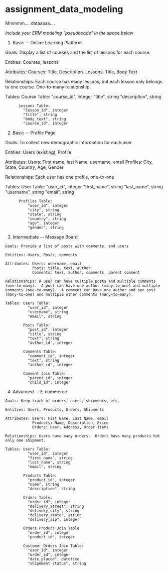 # assignment_data_modeling
Mmmmm.... dataaaaa....

*Include your ERM modeling "pseudocode" in the space below*

1. Basic -- Online Learning Platform

  Goals: Display a list of courses and the list of lessons for each course.

  Entities: Courses, lessons

  Attributes: Courses: Title, Description.
              Lessons: Title, Body Text

  Relationships: Each course has many lessons, but each lesson only belongs to one course.  One-to-many relationship.

  Tables: Course Table:
            "course_id", integer
            "title", string
            "description", string

          Lessons Table:
            "lesson_id", integer
            "title", string
            "body_text", string
            "course_id", integer

2. Basic -- Profile Page

  Goals: To collect new demographic information for each user.

  Entities: Users (existing), Profile

  Attributes: Users: First name, last Name, username, email
  Profiles: City, State, Country, Age, Gender

  Relationships: Each user has one profile, one-to-one

  Tables: User Table:
            "user_id", integer
            "first_name", string
            "last_name", string
            "username", string
            "email", string

          Profiles Table:
              "user_id", integer
              "city", string
              "state", string
              "country", string
              "age", integer
              "gender", string

  3. Intermediate -- Message Board

    Goals: Provide a list of posts with comments, and users         

    Entities: Users, Posts, comments

    Attributes: Users: username, email
                Posts: title, text, author
                Comments: text, author, comments, parent comment

    Relationships: A user can have multiple posts and multiple comments (one-to-many).  A post can have one author (many-to-one) and multiple comments (one-to-many).  A comment can have one author and one post (many-to-one) and multiple other comments (many-to-many).    

    Tables: Users Table:
              "user_id", integer
              "username", string
              "email", string

            Posts Table:
              "post_id", integer
              "title", string
              "text", string
              "author_id", integer

            Comments Table:  
              "comment_id", integer
              "text", string
              "author_id", integer

            Comment Join Table:
              "parent_id", integer
              "child_id", integer

  4. Advanced -- E-commerce

    Goals: Keep track of orders, users, shipments, etc.

    Entities: Users, Products, Orders, Shipments

    Attributes: Users: Fist Name, Last Name, email
                Products: Name, Description, Price
                Orders: User, Address, Order Items

    Relationships: Users have many orders.  Orders have many products but only one shipment.

    Tables: Users Table:
              "user_id", integer
              "first_name", string
              "last_name", string
              "email", string

            Products Table:
              "product_id", integer
              "name", string
              "description", string

            Orders Table:
              "order_id", integer
              "delivery_street", string
              "delivery_city", string
              "delivery_state", string
              "delivery_zip", integer

            Orders Product Join Table
              "order_id", integer
              "product_id", integer

            Customer Orders Join Table:
              "user_id", integer
              "order_id", integer
              "date_placed", datetime
              "shipement status", string
